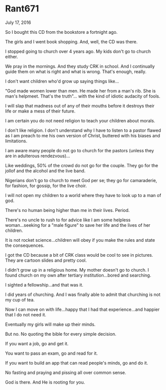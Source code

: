 # Rant671


July 17, 2016

So I bought this CD from the bookstore a fortnight ago.

The girls and I went book shopping. And, well, the CD was there.

I stopped going to church over 4 years ago. My kids don't go to church either. 

We pray in the mornings. And they study CRK in school. And I continually guide them on what is right and what is wrong. That's enough, really. 

I don't want children who'd grow up saying things like...

"God made women lower than men. He made her from a man's rib. She is man's helpmeet. That's the truth"... with the kind of idiotic audacity of fools.

I will slap that madness out of any of their mouths before it destroys their life or make a mess of their future. 

I am certain you do not need religion to teach your children about morals.

I don't like religion. I don't understand why I have to listen to a pastor flawed as I am preach to me his own version of Christ, buttered with his biases and limitations. 

I am aware many people do not go to church for the pastors (unless they are in adulterous rendezvous)...

Like weddings, 50% of the crowd do not go for the couple. They go for the jollof and the alcohol and the live band.

Nigerians don't go to church to meet God per se; they go for camaraderie, for fashion, for gossip, for the live choir. 

I will not open my children to a world where they have to look up to a man of god.

There's no human being higher than me in their lives. Period.

There's no uncle to rush to for advice like I am some helpless woman...seeking for a "male figure" to save her life and the lives of her children. 

It is not rocket science...children will obey if you make the rules and state the consequences.

I got the CD because a bit of CRK class would be cool to see in pictures. They are cartoon slides and pretty cool.

I didn't grow up in a religious home. My mother doesn't go to church. I found church on my own after tertiary institution...bored and searching. 

I sighted a fellowship...and that was it.

I did years of churching. And I was finally able to admit that churching is not my cup of tea.

Now I can move on with life...happy that I had that experience...and happier that I do not need it.

Eventually my girls will make up their minds.

But no. No quoting the bible for every simple decision.

If you want a job, go and get it.

You want to pass an exam, go and read for it.

If you want to build an app that can read people's minds, go and do it.

No fasting and praying and pissing all over common sense. 

God is there. And He is rooting for you.